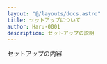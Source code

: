 ```yaml
---
layout: "@/layouts/docs.astro"
title: セットアップについて
author: Haru-0001
description: セットアップの説明
---
```


セットアップの内容
